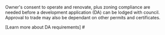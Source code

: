 Owner's consent to operate and renovate, plus zoning compliance are needed before a development application (DA) can be lodged with council. Approval to trade may also be dependant on other permits and certificates.

[Learn more about DA requirements] #
